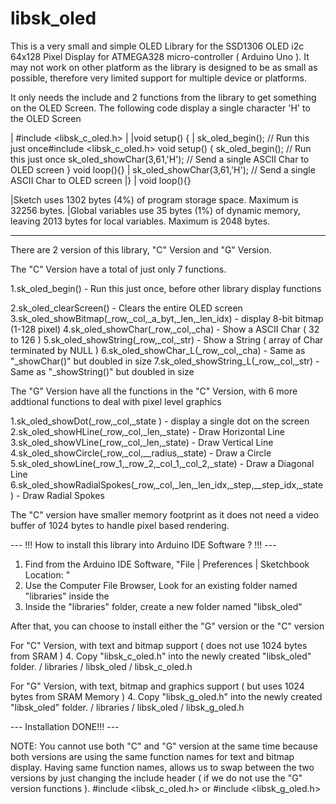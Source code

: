 # libsk_oled

This is a very small and simple OLED Library for the SSD1306 OLED i2c 64x128 Pixel Display for 
ATMEGA328 micro-controller ( Arduino Uno ). It may not work on other platform as the library is designed
to be as small as possible, therefore very limited support for multiple device or platforms. 

It only needs the include and 2 functions from the library to get something on the OLED Screen. The following 
code display a single character 'H' to the OLED Screen

| #include <libsk_c_oled.h> 
|
|void setup() {
|  sk_oled_begin(); // Run this just once#include <libsk_c_oled.h> void setup() { sk_oled_begin(); // Run this just once sk_oled_showChar(3,61,'H'); // Send a single ASCII Char to OLED screen } void loop(){}
|  sk_oled_showChar(3,61,'H'); // Send a single ASCII Char to OLED screen
|}
| void loop(){}

|Sketch uses 1302 bytes (4%) of program storage space. Maximum is 32256 bytes.
|Global variables use 35 bytes (1%) of dynamic memory, leaving 2013 bytes for local variables. Maximum is 2048 bytes.

---

There are 2 version of this library, "C" Version and "G" Version.

The "C" Version have a total of just only 7 functions.

1.sk_oled_begin() - Run this just once, before other library display functions
  
2.sk_oled_clearScreen() - Clears the entire OLED screen
3.sk_oled_showBitmap(_row,_col,_a_byt,_len,_len_idx) - display 8-bit bitmap (1-128 pixel)
4.sk_oled_showChar(_row,_col,_cha) - Show a ASCII Char ( 32 to 126 )
5.sk_oled_showString(_row,_col,_str) - Show a String ( array of Char terminated by NULL )
6.sk_oled_showChar_L(_row,_col,_cha) - Same as "_showChar()" but doubled in size
7.sk_oled_showString_L(_row,_col,_str) - Same as "_showString()" but doubled in size

The "G" Version have all the functions in the "C" Version, with 6 more addtional functions
to deal with pixel level graphics

1.sk_oled_showDot(_row,_col,_state ) - display a single dot on the screen
2.sk_oled_showHLine(_row,_col,_len,_state) - Draw Horizontal Line
3.sk_oled_showVLine(_row,_col,_len,_state) - Draw Vertical Line
4.sk_oled_showCircle(_row,_col,__radius,_state) - Draw a Circle
5.sk_oled_showLine(_row_1,_row_2,_col_1,_col_2,_state) - Draw a Diagonal Line
6.sk_oled_showRadialSpokes(_row,_col,_len,_len_idx,_step,__step_idx,_state) - Draw Radial Spokes

The "C" version have smaller memory footprint as it does not need a video buffer of 1024 bytes to handle pixel
based rendering.

--- !!! How to install this library into Arduino IDE Software ? !!! ---

1. Find <Arduino User Program Folder> from the Arduino IDE Software,
   "File | Preferences | Sketchbook Location: <Arduino User Program Folder>"
2. Use the Computer File Browser,
   Look for an existing folder named "libraries" inside the <Arduino User Program Folder>
3. Inside the "libraries" folder, create a new folder named "libsk_oled"

After that, you can choose to install either the "G" version or the "C" version

For "C" Version, with text and bitmap support ( does not use 1024 bytes from SRAM )
4. Copy "libsk_c_oled.h" into the newly created "libsk_oled" folder. 
   <Arduino User Program Folder> / libraries / libsk_oled / libsk_c_oled.h
   
For "G" Version, with text, bitmap and graphics support ( but uses 1024 bytes from SRAM Memory )
4. Copy "libsk_g_oled.h" into the newly created "libsk_oled" folder. 
    <Arduino User Program Folder> / libraries / libsk_oled / libsk_g_oled.h

--- Installation DONE!!! ---  

NOTE: You cannot use both "C" and "G" version at the same time because both versions are using
the same function names for text and bitmap display. Having same function names, allows us to
swap between the two versions by just changing the include header ( if we do not use the "G" 
version functions ). #include <libsk_c_oled.h> or #include <libsk_g_oled.h>
